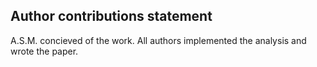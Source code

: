 ## Author contributions statement

A.S.M. concieved of the work. All authors implemented the analysis and wrote the paper.
